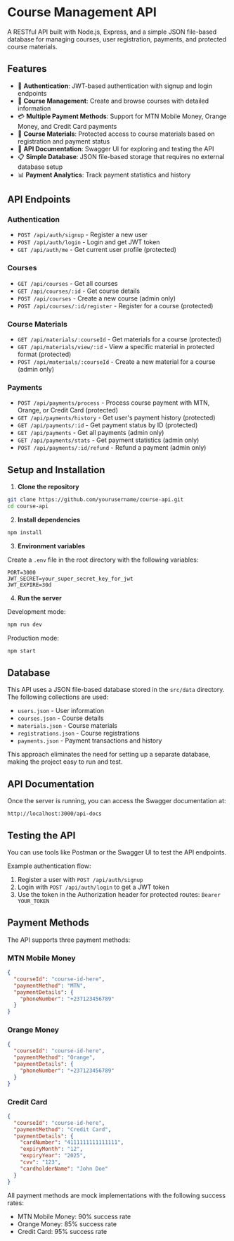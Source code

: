 # Course Management API

A RESTful API built with Node.js, Express, and a simple JSON file-based database for managing courses, user registration, payments, and protected course materials.

## Features

- 🔐 **Authentication**: JWT-based authentication with signup and login endpoints
- 📘 **Course Management**: Create and browse courses with detailed information
- 💳 **Multiple Payment Methods**: Support for MTN Mobile Money, Orange Money, and Credit Card payments
- 📁 **Course Materials**: Protected access to course materials based on registration and payment status
- 📝 **API Documentation**: Swagger UI for exploring and testing the API
- 📋 **Simple Database**: JSON file-based storage that requires no external database setup
- 📊 **Payment Analytics**: Track payment statistics and history

## API Endpoints

### Authentication

- `POST /api/auth/signup` - Register a new user
- `POST /api/auth/login` - Login and get JWT token
- `GET /api/auth/me` - Get current user profile (protected)

### Courses

- `GET /api/courses` - Get all courses
- `GET /api/courses/:id` - Get course details
- `POST /api/courses` - Create a new course (admin only)
- `POST /api/courses/:id/register` - Register for a course (protected)

### Course Materials

- `GET /api/materials/:courseId` - Get materials for a course (protected)
- `GET /api/materials/view/:id` - View a specific material in protected format (protected)
- `POST /api/materials/:courseId` - Create a new material for a course (admin only)

### Payments

- `POST /api/payments/process` - Process course payment with MTN, Orange, or Credit Card (protected)
- `GET /api/payments/history` - Get user's payment history (protected)
- `GET /api/payments/:id` - Get payment status by ID (protected)
- `GET /api/payments` - Get all payments (admin only)
- `GET /api/payments/stats` - Get payment statistics (admin only)
- `POST /api/payments/:id/refund` - Refund a payment (admin only)

## Setup and Installation

1. **Clone the repository**

```bash
git clone https://github.com/yourusername/course-api.git
cd course-api
```

2. **Install dependencies**

```bash
npm install
```

3. **Environment variables**

Create a `.env` file in the root directory with the following variables:

```
PORT=3000
JWT_SECRET=your_super_secret_key_for_jwt
JWT_EXPIRE=30d
```

4. **Run the server**

Development mode:
```bash
npm run dev
```

Production mode:
```bash
npm start
```

## Database

This API uses a JSON file-based database stored in the `src/data` directory. The following collections are used:

- `users.json` - User information
- `courses.json` - Course details
- `materials.json` - Course materials
- `registrations.json` - Course registrations
- `payments.json` - Payment transactions and history

This approach eliminates the need for setting up a separate database, making the project easy to run and test.

## API Documentation

Once the server is running, you can access the Swagger documentation at:

```
http://localhost:3000/api-docs
```

## Testing the API

You can use tools like Postman or the Swagger UI to test the API endpoints.

Example authentication flow:

1. Register a user with `POST /api/auth/signup`
2. Login with `POST /api/auth/login` to get a JWT token
3. Use the token in the Authorization header for protected routes: `Bearer YOUR_TOKEN`

## Payment Methods

The API supports three payment methods:

### MTN Mobile Money
```json
{
  "courseId": "course-id-here",
  "paymentMethod": "MTN",
  "paymentDetails": {
    "phoneNumber": "+237123456789"
  }
}
```

### Orange Money
```json
{
  "courseId": "course-id-here",
  "paymentMethod": "Orange",
  "paymentDetails": {
    "phoneNumber": "+237123456789"
  }
}
```

### Credit Card
```json
{
  "courseId": "course-id-here",
  "paymentMethod": "Credit Card",
  "paymentDetails": {
    "cardNumber": "4111111111111111",
    "expiryMonth": "12",
    "expiryYear": "2025",
    "cvv": "123",
    "cardholderName": "John Doe"
  }
}
```

All payment methods are mock implementations with the following success rates:
- MTN Mobile Money: 90% success rate
- Orange Money: 85% success rate
- Credit Card: 95% success rate 